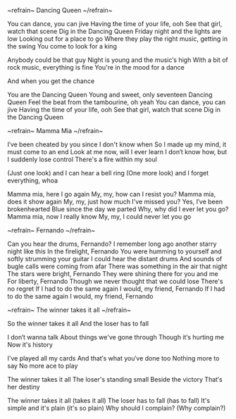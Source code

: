 ~refrain~
Dancing Queen
~/refrain~

You can dance, you can jive
Having the time of your life, ooh
See that girl, watch that scene
Dig in the Dancing Queen
Friday night and the lights are low
Looking out for a place to go
Where they play the right music, getting in the swing
You come to look for a king

Anybody could be that guy
Night is young and the music′s high
With a bit of rock music, everything is fine
You're in the mood for a dance

And when you get the chance

You are the Dancing Queen
Young and sweet, only seventeen
Dancing Queen
Feel the beat from the tambourine, oh yeah
You can dance, you can jive
Having the time of your life, ooh
See that girl, watch that scene
Dig in the Dancing Queen



~refrain~
Mamma Mia
~/refrain~

I′ve been cheated by you since I don't know when
So I made up my mind, it must come to an end
Look at me now, will I ever learn
I don′t know how, but I suddenly lose control
There's a fire within my soul

(Just one look) and I can hear a bell ring
(One more look) and I forget everything, whoa

Mamma mia, here I go again
My, my, how can I resist you? 
Mamma mia, does it show again
My, my, just how much I've missed you?
Yes, I′ve been brokenhearted
Blue since the day we parted
Why, why did I ever let you go?
Mamma mia, now I really know
My, my, I could never let you go



~refrain~
Fernando
~/refrain~

Can you hear the drums, Fernando?
I remember long ago another starry night like this
In the firelight, Fernando
You were humming to yourself and softly strumming your guitar
I could hear the distant drums
And sounds of bugle calls were coming from afar
There was something in the air that night
The stars were bright, Fernando
They were shining there for you and me
For liberty, Fernando
Though we never thought that we could lose
There's no regret
If I had to do the same again
I would, my friend, Fernando
If I had to do the same again
I would, my friend, Fernando



~refrain~
The winner takes it all
~/refrain~

So the winner takes it all
And the loser has to fall

I don′t wanna talk
About things we've gone through
Though it′s hurting me
Now it's history

I've played all my cards
And that′s what you′ve done too
Nothing more to say
No more ace to play

The winner takes it all
The loser's standing small
Beside the victory
That′s her destiny

The winner takes it all (takes it all)
The loser has to fall (has to fall) 
It's simple and it's plain (it's so plain)
Why should I complain? (Why complain?)
